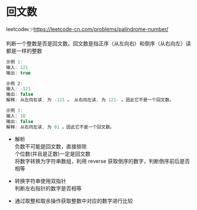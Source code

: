 # 回文数  
leetcode👉https://leetcode-cn.com/problems/palindrome-number/  

判断一个整数是否是回文数。回文数是指正序（从左向右）和倒序（从右向左）读都是一样的整数  
```js
示例 1:
输入: 121
输出: true

示例 2:
输入: -121
输出: false
解释: 从左向右读, 为 -121 。 从右向左读, 为 121- 。因此它不是一个回文数。

示例 3:
输入: 10
输出: false
解释: 从右向左读, 为 01 。因此它不是一个回文数。
```

- 解析  
  负数不可能是回文数，直接排除  
  个位数(并且是正数)一定是回文数  
  将数字转换为字符串数组，利用 reverse 获取倒序的数字，判断倒序前后是否相等  

- 转换字符串使用双指针  
  判断左右指针的数字是否相等  

- 通过取整和取余操作获取整数中对应的数字进行比较  
